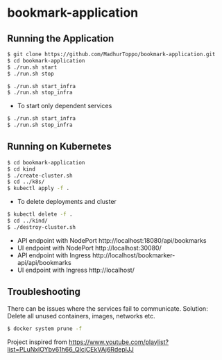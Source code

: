 # bookmark-application

## Running the Application

```sh
$ git clone https://github.com/MadhurToppo/bookmark-application.git
$ cd bookmark-application
$ ./run.sh start
$ ./run.sh stop

$ ./run.sh start_infra
$ ./run.sh stop_infra
```

- To start only dependent services

```sh
$ ./run.sh start_infra
$ ./run.sh stop_infra
```

## Running on Kubernetes

```sh
$ cd bookmark-application
$ cd kind
$ ./create-cluster.sh
$ cd ../k8s/
$ kubectl apply -f .
```

- To delete deployments and cluster

```sh
$ kubectl delete -f .
$ cd ../kind/
$ ./destroy-cluster.sh
```

- API endpoint with NodePort http://localhost:18080/api/bookmarks
- UI endpoint with NodePort http://localhost:30080/
- API endpoint with Ingress http://localhost/bookmarker-api/api/bookmarks
- UI endpoint with Ingress http://localhost/

## Troubleshooting

There can be issues where the services fail to communicate.
Solution: Delete all unused containers, images, networks etc.

```sh
$ docker system prune -f
```

Project inspired from https://www.youtube.com/playlist?list=PLuNxlOYbv61h66_QlcjCEkVAj6RdeplJJ
